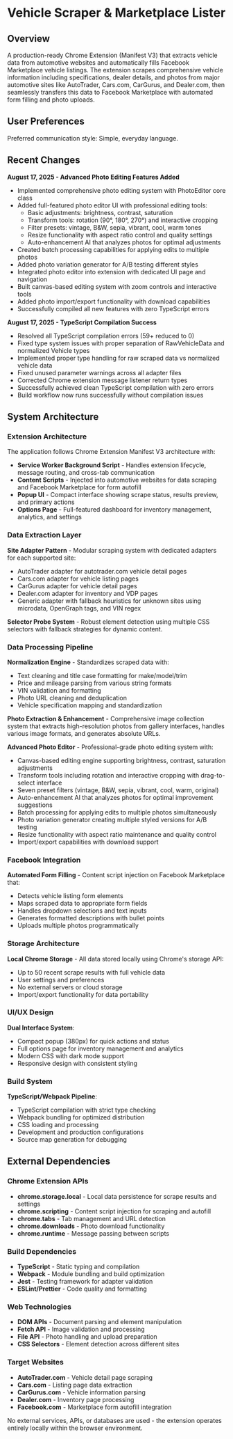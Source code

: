 # Vehicle Scraper & Marketplace Lister

## Overview

A production-ready Chrome Extension (Manifest V3) that extracts vehicle data from automotive websites and automatically fills Facebook Marketplace vehicle listings. The extension scrapes comprehensive vehicle information including specifications, dealer details, and photos from major automotive sites like AutoTrader, Cars.com, CarGurus, and Dealer.com, then seamlessly transfers this data to Facebook Marketplace with automated form filling and photo uploads.

## User Preferences

Preferred communication style: Simple, everyday language.

## Recent Changes

**August 17, 2025 - Advanced Photo Editing Features Added**
- Implemented comprehensive photo editing system with PhotoEditor core class
- Added full-featured photo editor UI with professional editing tools:
  - Basic adjustments: brightness, contrast, saturation
  - Transform tools: rotation (90°, 180°, 270°) and interactive cropping
  - Filter presets: vintage, B&W, sepia, vibrant, cool, warm tones
  - Resize functionality with aspect ratio control and quality settings
  - Auto-enhancement AI that analyzes photos for optimal adjustments
- Created batch processing capabilities for applying edits to multiple photos
- Added photo variation generator for A/B testing different styles
- Integrated photo editor into extension with dedicated UI page and navigation
- Built canvas-based editing system with zoom controls and interactive tools
- Added photo import/export functionality with download capabilities
- Successfully compiled all new features with zero TypeScript errors

**August 17, 2025 - TypeScript Compilation Success**
- Resolved all TypeScript compilation errors (59+ reduced to 0)
- Fixed type system issues with proper separation of RawVehicleData and normalized Vehicle types
- Implemented proper type handling for raw scraped data vs normalized vehicle data
- Fixed unused parameter warnings across all adapter files
- Corrected Chrome extension message listener return types
- Successfully achieved clean TypeScript compilation with zero errors
- Build workflow now runs successfully without compilation issues

## System Architecture

### Extension Architecture
The application follows Chrome Extension Manifest V3 architecture with:
- **Service Worker Background Script** - Handles extension lifecycle, message routing, and cross-tab communication
- **Content Scripts** - Injected into automotive websites for data scraping and Facebook Marketplace for form autofill
- **Popup UI** - Compact interface showing scrape status, results preview, and primary actions
- **Options Page** - Full-featured dashboard for inventory management, analytics, and settings

### Data Extraction Layer
**Site Adapter Pattern** - Modular scraping system with dedicated adapters for each supported site:
- AutoTrader adapter for autotrader.com vehicle detail pages
- Cars.com adapter for vehicle listing pages
- CarGurus adapter for vehicle detail pages  
- Dealer.com adapter for inventory and VDP pages
- Generic adapter with fallback heuristics for unknown sites using microdata, OpenGraph tags, and VIN regex

**Selector Probe System** - Robust element detection using multiple CSS selectors with fallback strategies for dynamic content.

### Data Processing Pipeline
**Normalization Engine** - Standardizes scraped data with:
- Text cleaning and title case formatting for make/model/trim
- Price and mileage parsing from various string formats
- VIN validation and formatting
- Photo URL cleaning and deduplication
- Vehicle specification mapping and standardization

**Photo Extraction & Enhancement** - Comprehensive image collection system that extracts high-resolution photos from gallery interfaces, handles various image formats, and generates absolute URLs.

**Advanced Photo Editor** - Professional-grade photo editing system with:
- Canvas-based editing engine supporting brightness, contrast, saturation adjustments
- Transform tools including rotation and interactive cropping with drag-to-select interface
- Seven preset filters (vintage, B&W, sepia, vibrant, cool, warm, original)
- Auto-enhancement AI that analyzes photos for optimal improvement suggestions
- Batch processing for applying edits to multiple photos simultaneously
- Photo variation generator creating multiple styled versions for A/B testing
- Resize functionality with aspect ratio maintenance and quality control
- Import/export capabilities with download support

### Facebook Integration
**Automated Form Filling** - Content script injection on Facebook Marketplace that:
- Detects vehicle listing form elements
- Maps scraped data to appropriate form fields
- Handles dropdown selections and text inputs
- Generates formatted descriptions with bullet points
- Uploads multiple photos programmatically

### Storage Architecture
**Local Chrome Storage** - All data stored locally using Chrome's storage API:
- Up to 50 recent scrape results with full vehicle data
- User settings and preferences
- No external servers or cloud storage
- Import/export functionality for data portability

### UI/UX Design
**Dual Interface System**:
- Compact popup (380px) for quick actions and status
- Full options page for inventory management and analytics
- Modern CSS with dark mode support
- Responsive design with consistent styling

### Build System
**TypeScript/Webpack Pipeline**:
- TypeScript compilation with strict type checking
- Webpack bundling for optimized distribution
- CSS loading and processing
- Development and production configurations
- Source map generation for debugging

## External Dependencies

### Chrome Extension APIs
- **chrome.storage.local** - Local data persistence for scrape results and settings
- **chrome.scripting** - Content script injection for scraping and autofill
- **chrome.tabs** - Tab management and URL detection
- **chrome.downloads** - Photo download functionality
- **chrome.runtime** - Message passing between scripts

### Build Dependencies
- **TypeScript** - Static typing and compilation
- **Webpack** - Module bundling and build optimization
- **Jest** - Testing framework for adapter validation
- **ESLint/Prettier** - Code quality and formatting

### Web Technologies
- **DOM APIs** - Document parsing and element manipulation
- **Fetch API** - Image validation and processing
- **File API** - Photo handling and upload preparation
- **CSS Selectors** - Element detection across different sites

### Target Websites
- **AutoTrader.com** - Vehicle detail page scraping
- **Cars.com** - Listing page data extraction  
- **CarGurus.com** - Vehicle information parsing
- **Dealer.com** - Inventory page processing
- **Facebook.com** - Marketplace form autofill integration

No external services, APIs, or databases are used - the extension operates entirely locally within the browser environment.